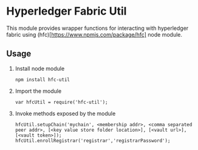 # Hyperledger Fabric Util
This module provides wrapper functions for interacting with hyperledger fabric using (hfc)[https://www.npmjs.com/package/hfc] node module.

## Usage
1. Install node module
    ```
    npm install hfc-util
    ```
1. Import the module
    ```
    var hfcUtil = require('hfc-util');
    ```
1. Invoke methods exposed by the module
    ```
    hfcUtil.setupChain('mychain', <membership addr>, <comma separated peer addr>, [<key value store folder location>], [<vault url>], [<vault token>]);
    hfcUtil.enrollRegistrar('registrar','registrarPassword');
    ```